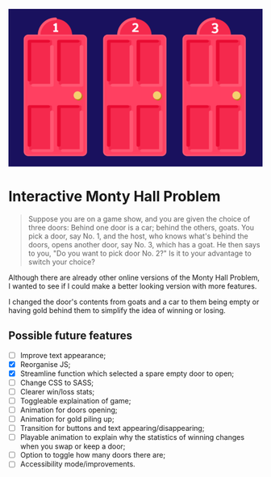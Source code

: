 ![Screenshot](/screenshot.png)
# Interactive Monty Hall Problem

>Suppose you are on a game show, and you are given the choice of three doors: Behind one door is a car; behind the others, goats. You pick a door, say No. 1, and the host, who knows what's behind the doors, opens another door, say No. 3, which has a goat. He then says to you, "Do you want to pick door No. 2?" Is it to your advantage to switch your choice?

Although there are already other online versions of the Monty Hall Problem, I wanted to see if I could make a better looking version with more features.

I changed the door's contents from goats and a car to them being empty or having gold behind them to simplify the idea of winning or losing.

## Possible future features

- [ ] Improve text appearance;
- [x] Reorganise JS;
- [x] Streamline function which selected a spare empty door to open;
- [ ] Change CSS to SASS;
- [ ] Clearer win/loss stats;
- [ ] Toggleable explaination of game;
- [ ] Animation for doors opening;
- [ ] Animation for gold piling up;
- [ ] Transition for buttons and text appearing/disappearing;
- [ ] Playable animation to explain why the statistics of winning changes when you swap or keep a door;
- [ ] Option to toggle how many doors there are;
- [ ] Accessibility mode/improvements.